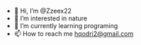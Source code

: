 - 👋 Hi, I’m @Zzeex22
- 👀 I’m interested in nature
- 🌱 I’m currently learning programing 
- 📫 How to reach me hqodri2@gmail.com

<!---
Zzeex22/Zzeex22 is a ✨ special ✨ repository because its `README.md` (this file) appears on your GitHub profile.
You can click the Preview link to take a look at your changes.
--->
